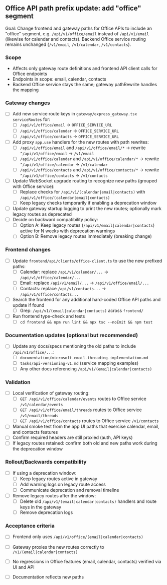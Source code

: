 ## Office API path prefix update: add "office" segment

Goal: Change frontend and gateway paths for Office APIs to include an "office" segment, e.g. `/api/v1/office/email` instead of `/api/v1/email` (likewise for calendar and contacts). Backend Office service routing remains unchanged (`/v1/email`, `/v1/calendar`, `/v1/contacts`).

### Scope
- Affects only gateway route definitions and frontend API client calls for Office endpoints
- Endpoints in scope: email, calendar, contacts
- Backend Office service stays the same; gateway pathRewrite handles the mapping

### Gateway changes
- [ ] Add new service route keys in `gateway/express_gateway.tsx` `serviceRoutes` for:
  - [ ] `/api/v1/office/email` → `OFFICE_SERVICE_URL`
  - [ ] `/api/v1/office/calendar` → `OFFICE_SERVICE_URL`
  - [ ] `/api/v1/office/contacts` → `OFFICE_SERVICE_URL`
- [ ] Add proxy `app.use` handlers for the new routes with path rewrites:
  - [ ] `/api/v1/office/email` and `/api/v1/office/email/*` → rewrite `^/api/v1/office/email` → `/v1/email`
  - [ ] `/api/v1/office/calendar` and `/api/v1/office/calendar/*` → rewrite `^/api/v1/office/calendar` → `/v1/calendar`
  - [ ] `/api/v1/office/contacts` and `/api/v1/office/contacts/*` → rewrite `^/api/v1/office/contacts` → `/v1/contacts`
- [ ] Update WebSocket upgrade routing to recognize new paths (grouped with Office service):
  - [ ] Replace checks for `/api/v1/(calendar|email|contacts)` with `/api/v1/office/(calendar|email|contacts)`
  - [ ] Keep legacy checks temporarily if enabling a deprecation window
- [ ] Update gateway startup logging to print the new routes; optionally mark legacy routes as deprecated
- [ ] Decide on backward compatibility policy:
  - [ ] Option A: Keep legacy routes (`/api/v1/email|calendar|contacts`) active for N weeks with deprecation warnings
  - [ ] Option B: Remove legacy routes immediately (breaking change)

### Frontend changes
- [ ] Update `frontend/api/clients/office-client.ts` to use the new prefixed paths:
  - [ ] Calendar: replace `/api/v1/calendar/...` → `/api/v1/office/calendar/...`
  - [ ] Email: replace `/api/v1/email/...` → `/api/v1/office/email/...`
  - [ ] Contacts: replace `/api/v1/contacts...` → `/api/v1/office/contacts...`
- [ ] Search the frontend for any additional hard-coded Office API paths and update if found
  - [ ] Grep: `/api/v1/(email|calendar|contacts)` across `frontend/`
- [ ] Run frontend type-check and tests
  - [ ] `cd frontend && npm run lint && npx tsc --noEmit && npm test`

### Documentation updates (optional but recommended)
- [ ] Update any docs/specs mentioning the old paths to include `/api/v1/office/...`:
  - [ ] `documentation/microsoft-email-threading-implementation.md`
  - [ ] `tasks/api-versioning-v1.md` (service mapping examples)
  - [ ] Any other docs referencing `/api/v1/(email|calendar|contacts)`

### Validation
- [ ] Local verification of gateway routing:
  - [ ] `GET /api/v1/office/calendar/events` routes to Office service `/v1/calendar/events`
  - [ ] `GET /api/v1/office/email/threads` routes to Office service `/v1/email/threads`
  - [ ] `GET /api/v1/office/contacts` routes to Office service `/v1/contacts`
- [ ] Manual smoke test from the app UI paths that exercise calendar, email, and contacts features
- [ ] Confirm required headers are still proxied (auth, API keys)
- [ ] If legacy routes retained: confirm both old and new paths work during the deprecation window

### Rollout/Backwards compatibility
- [ ] If using a deprecation window:
  - [ ] Keep legacy routes active in gateway
  - [ ] Add warning logs on legacy route access
  - [ ] Communicate deprecation and removal timeline
- [ ] Remove legacy routes after the window:
  - [ ] Delete old `/api/v1/(email|calendar|contacts)` handlers and route keys in the gateway
  - [ ] Remove deprecation logs

### Acceptance criteria
- [ ] Frontend only uses `/api/v1/office/(email|calendar|contacts)`
- [ ] Gateway proxies the new routes correctly to `/v1/(email|calendar|contacts)`
- [ ] No regressions in Office features (email, calendar, contacts) verified via UI and API
- [ ] Documentation reflects new paths

